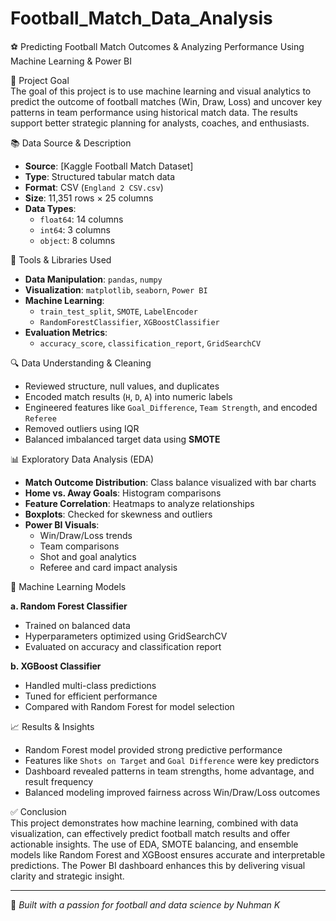 #  Football_Match_Data_Analysis
⚽ Predicting Football Match Outcomes & Analyzing Performance Using Machine Learning & Power BI

🎯 Project Goal  
The goal of this project is to use machine learning and visual analytics to predict the outcome of football matches (Win, Draw, Loss) and uncover key patterns in team performance using historical match data. The results support better strategic planning for analysts, coaches, and enthusiasts.

📚 Data Source & Description  
- **Source**: [Kaggle Football Match Dataset] 
- **Type**: Structured tabular match data  
- **Format**: CSV (`England 2 CSV.csv`)  
- **Size**: 11,351 rows × 25 columns  
- **Data Types**:  
  - `float64`: 14 columns  
  - `int64`: 3 columns  
  - `object`: 8 columns  

🧰 Tools & Libraries Used  
- **Data Manipulation**: `pandas`, `numpy`  
- **Visualization**: `matplotlib`, `seaborn`, `Power BI`  
- **Machine Learning**:  
  - `train_test_split`, `SMOTE`, `LabelEncoder`  
  - `RandomForestClassifier`, `XGBoostClassifier`  
- **Evaluation Metrics**:  
  - `accuracy_score`, `classification_report`, `GridSearchCV`

🔍 Data Understanding & Cleaning  
- Reviewed structure, null values, and duplicates  
- Encoded match results (`H`, `D`, `A`) into numeric labels  
- Engineered features like `Goal_Difference`, `Team Strength`, and encoded `Referee`  
- Removed outliers using IQR  
- Balanced imbalanced target data using **SMOTE**  

📊 Exploratory Data Analysis (EDA)  
- **Match Outcome Distribution**: Class balance visualized with bar charts  
- **Home vs. Away Goals**: Histogram comparisons  
- **Feature Correlation**: Heatmaps to analyze relationships  
- **Boxplots**: Checked for skewness and outliers  
- **Power BI Visuals**:  
  - Win/Draw/Loss trends  
  - Team comparisons  
  - Shot and goal analytics  
  - Referee and card impact analysis  

🤖 Machine Learning Models  

**a. Random Forest Classifier**  
- Trained on balanced data  
- Hyperparameters optimized using GridSearchCV  
- Evaluated on accuracy and classification report  

**b. XGBoost Classifier**  
- Handled multi-class predictions  
- Tuned for efficient performance  
- Compared with Random Forest for model selection  

📈 Results & Insights  
- Random Forest model provided strong predictive performance  
- Features like `Shots on Target` and `Goal Difference` were key predictors  
- Dashboard revealed patterns in team strengths, home advantage, and result frequency  
- Balanced modeling improved fairness across Win/Draw/Loss outcomes  

✅ Conclusion  
This project demonstrates how machine learning, combined with data visualization, can effectively predict football match results and offer actionable insights. The use of EDA, SMOTE balancing, and ensemble models like Random Forest and XGBoost ensures accurate and interpretable predictions. The Power BI dashboard enhances this by delivering visual clarity and strategic insight.



---

🧠 *Built with a passion for football and data science by Nuhman K*

